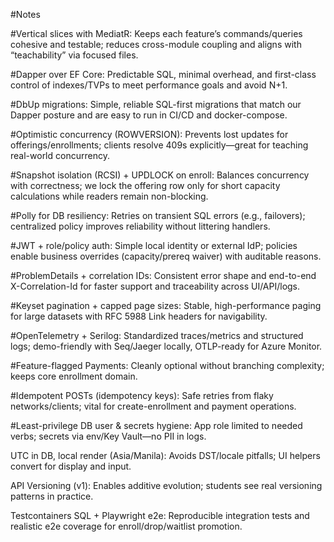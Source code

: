 #Notes

#Vertical slices with MediatR: 
Keeps each feature’s commands/queries cohesive and testable; reduces cross-module coupling and aligns with “teachability” via focused files.

#Dapper over EF Core: 
Predictable SQL, minimal overhead, and first-class control of indexes/TVPs to meet performance goals and avoid N+1.

#DbUp migrations: 
Simple, reliable SQL-first migrations that match our Dapper posture and are easy to run in CI/CD and docker-compose.

#Optimistic concurrency (ROWVERSION): 
Prevents lost updates for offerings/enrollments; clients resolve 409s explicitly—great for teaching real-world concurrency.

#Snapshot isolation (RCSI) + UPDLOCK on enroll: 
Balances concurrency with correctness; we lock the offering row only for short capacity calculations while readers remain non-blocking.

#Polly for DB resiliency: 
Retries on transient SQL errors (e.g., failovers); centralized policy improves reliability without littering handlers.

#JWT + role/policy auth: 
Simple local identity or external IdP; policies enable business overrides (capacity/prereq waiver) with auditable reasons.

#ProblemDetails + correlation IDs: 
Consistent error shape and end-to-end X-Correlation-Id for faster support and traceability across UI/API/logs.

#Keyset pagination + capped page sizes: 
Stable, high-performance paging for large datasets with RFC 5988 Link headers for navigability.

#OpenTelemetry + Serilog: 
Standardized traces/metrics and structured logs; demo-friendly with Seq/Jaeger locally, OTLP-ready for Azure Monitor.

#Feature-flagged Payments: 
Cleanly optional without branching complexity; keeps core enrollment domain.

#Idempotent POSTs (idempotency keys): 
Safe retries from flaky networks/clients; vital for create-enrollment and payment operations.

#Least-privilege DB user & secrets hygiene: 
App role limited to needed verbs; secrets via env/Key Vault—no PII in logs.

UTC in DB, local render (Asia/Manila): Avoids DST/locale pitfalls; UI helpers convert for display and input.

API Versioning (v1): Enables additive evolution; students see real versioning patterns in practice.

Testcontainers SQL + Playwright e2e: Reproducible integration tests and realistic e2e coverage for enroll/drop/waitlist promotion.

